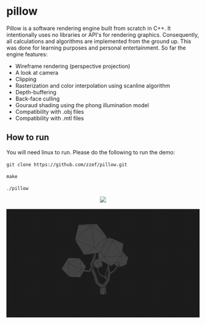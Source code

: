 # pillow

Pillow is a software rendering engine built from scratch in C++. It intentionally uses no libraries or API's for rendering graphics. Consequently, all calculations and algorithms are implemented from the ground up. This was done for learning purposes and personal entertainment. So far the engine features:

- Wireframe rendering (perspective projection)
- A look at camera
- Clipping
- Rasterization and color interpolation using scanline algorithm
- Depth-buffering
- Back-face culling
- Gouraud shading using the phong illumination model
- Compatibility with .obj files
- Compatibility with .mtl files

## How to run
You will need linux to run. Please do the following to run the demo:

`git clone https://github.com/zzef/pillow.git`

`make`

`./pillow`

<p align="center">
  <img src="https://raw.githubusercontent.com/zzef/pillow/master/docs/sample3.gif">
</p>

<p align="center">
  <img src="https://raw.githubusercontent.com/zzef/pillow/master/docs/sample.gif">
</p>
